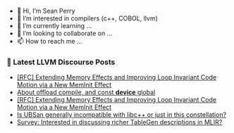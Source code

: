 - 👋 Hi, I’m Sean Perry
- 👀 I’m interested in compilers (c++, COBOL, llvm)
- 🌱 I’m currently learning ...
- 💞️ I’m looking to collaborate on ...
- 📫 How to reach me ...

<!---
s66perry/s66perry is a ✨ special ✨ repository because its `README.md` (this file) appears on your GitHub profile.
You can click the Preview link to take a look at your changes.
--->
### 📕 Latest LLVM Discourse Posts

<!-- DISCOURSE-LLVM:START -->
- [[RFC] Extending Memory Effects and Improving Loop Invariant Code Motion via a New MemInit Effect](https://discourse.llvm.org/t/rfc-extending-memory-effects-and-improving-loop-invariant-code-motion-via-a-new-meminit-effect/87873?page=2#post_25)
- [About offload compile, and const __device__ global](https://discourse.llvm.org/t/about-offload-compile-and-const-device-global/87993#post_1)
- [[RFC] Extending Memory Effects and Improving Loop Invariant Code Motion via a New MemInit Effect](https://discourse.llvm.org/t/rfc-extending-memory-effects-and-improving-loop-invariant-code-motion-via-a-new-meminit-effect/87873?page=2#post_24)
- [Is UBSan generally incompatible with libc++ or just in this constellation?](https://discourse.llvm.org/t/is-ubsan-generally-incompatible-with-libc-or-just-in-this-constellation/87069#post_6)
- [Survey: Interested in discussing richer TableGen descriptions in MLIR?](https://discourse.llvm.org/t/survey-interested-in-discussing-richer-tablegen-descriptions-in-mlir/87959#post_8)
<!-- DISCOURSE-LLVM:END -->

